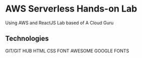 # AWS Serverless Hands-on Lab

Using AWS and ReactJS Lab based of A Cloud Guru 

## Technologies 
GIT/GIT HUB
HTML
CSS
FONT AWESOME
GOOGLE FONTS